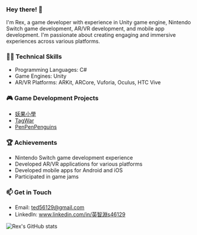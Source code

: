 ### Hey there! 👋

I'm Rex, a game developer with experience in Unity game engine, Nintendo Switch game development, AR/VR development, and mobile app development. I'm passionate about creating engaging and immersive experiences across various platforms.

### 👨‍💻 Technical Skills
- Programming Languages: C#
- Game Engines: Unity
- AR/VR Platforms: ARKit, ARCore, Vuforia, Oculus, HTC Vive

### 🎮 Game Development Projects
- [妖果小學](https://ec.nintendo.com/HK/zh/titles/70010000048260)
- [TagWar](https://store.steampowered.com/app/1125600/TAG_WAR/)
- [PenPenPenguins](https://penpenpenguins.itch.io/penpenpen)

### 🏆 Achievements
- Nintendo Switch game development experience
- Developed AR/VR applications for various platforms
- Developed mobile apps for Android and iOS
- Participated in game jams

### 📫 Get in Touch
- Email: ted56129@gmail.com
- LinkedIn: www.linkedin.com/in/英智淵s46129

![Rex's GitHub stats](https://github-readme-stats.vercel.app/api?username=s46129&theme=calm&show_icons=true)
